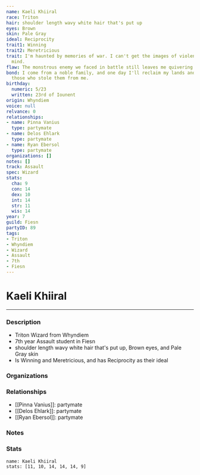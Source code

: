 ```yaml
---
name: Kaeli Khiiral
race: Triton
hair: shoulder length wavy white hair that's put up
eyes: Brown
skin: Pale Gray
ideal: Reciprocity
trait1: Winning
trait2: Meretricious
trait: I'm haunted by memories of war. I can't get the images of violence out of my
  mind.
flaw: The monstrous enemy we faced in battle still leaves me quivering with fear.
bond: I come from a noble family, and one day I'll reclaim my lands and title from
  those who stole them from me.
birthday:
  numeric: 5/23
  written: 23rd of Iounent
origin: Whyndiem
voice: null
relvance: 0
relationships:
- name: Pinna Vanius
  type: partymate
- name: Delos Ehlark
  type: partymate
- name: Ryan Ebersol
  type: partymate
organizations: []
notes: []
track: Assault
spec: Wizard
stats:
  cha: 9
  con: 14
  dex: 10
  int: 14
  str: 11
  wis: 14
year: 7
guild: Fiesn
partyID: 89
tags:
- Triton
- Whyndiem
- Wizard
- Assault
- 7th
- Fiesn
---
```

# Kaeli Khiiral
---
### Description
- Triton Wizard from Whyndiem
- 7th year Assault student in Fiesn
- shoulder length wavy white hair that's put up, Brown eyes, and Pale Gray skin
- Is Winning and Meretricious, and has Reciprocity as their ideal

### Organizations

### Relationships
- [[Pinna Vanius]]: partymate
- [[Delos Ehlark]]: partymate
- [[Ryan Ebersol]]: partymate

### Notes

### Stats
```statblock
name: Kaeli Khiiral
stats: [11, 10, 14, 14, 14, 9]
```